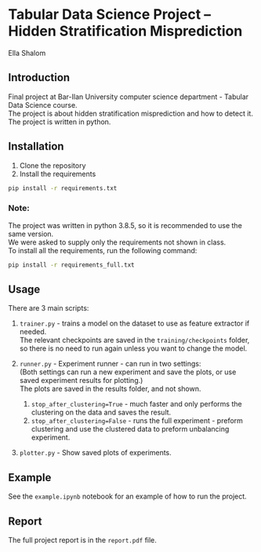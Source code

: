 # Tabular Data Science Project – Hidden Stratification Misprediction

Ella Shalom

## Introduction

Final project at Bar-Ilan University computer science department - Tabular Data Science course.
<br />The project is about hidden stratification misprediction and how to detect it. <br />The project is written in
python.

## Installation

1. Clone the repository
2. Install the requirements

```bash
pip install -r requirements.txt
```

### Note:

The project was written in python 3.8.5, so it is recommended to use the same version.<br />
We were asked to supply only the requirements not shown in class.<br />
To install all the requirements, run the following command:

```bash 
pip install -r requirements_full.txt
```

## Usage

There are 3 main scripts:

1. `trainer.py` - trains a model on the dataset to use as feature extractor if needed.<br />
   The relevant checkpoints are saved in the `training/checkpoints` folder, so there is no need to run again unless you
   want to change the model.
2. `runner.py` - Experiment runner - can run in two settings: <br />
   (Both settings can run a new experiment and save the plots, or use saved experiment results for
   plotting.)<br />
   The plots are saved in the results folder, and not shown.

    1. `stop_after_clustering=True` - much faster and only performs the clustering on the data and saves the
       result.<br />
    2. `stop_after_clustering=False` - runs the full experiment - preform clustering and use the clustered data to
       preform unbalancing experiment.<br />
3. `plotter.py` - Show saved plots of experiments.<br />

## Example

See the `example.ipynb` notebook for an example of how to run the project.

## Report

The full project report is in the `report.pdf` file.
